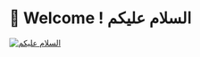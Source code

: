 # 👋 Welcome ! السلام عليكم


[![السلام عليكم](https://github-readme-stats-two-lake.vercel.app/api?username=MedAmineBenbaha&count_private=true)](https://github.com/MedAmineBenbaha)
<!---
[![Top Langs](https://github-readme-stats.vercel.app/api/top-langs/?username=MedAmineBenbaha&count_private=true&show_icons=true)](https://github.com/MedAmineBenbaha)
MedAmineBenbaha/MedAmineBenbaha is a ✨ special ✨ repository because its `README.md` (this file) appears on your GitHub profile.
You can click the Preview link to take a look at your changes.
--->

